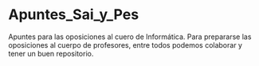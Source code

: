 # Apuntes_Sai_y_Pes
Apuntes para las oposiciones al cuero de Informática.
Para prepararse las oposiciones al cuerpo de profesores, entre todos podemos colaborar y tener un buen repositorio.
